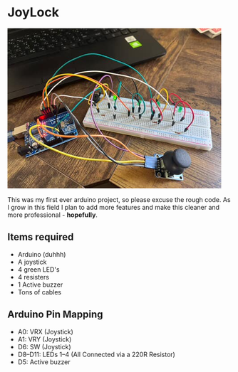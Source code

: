 # JoyLock
![](media/image.png)


This was my first ever arduino project, so please excuse the rough  code. As I grow in this field I plan to add more features and make this cleaner and more professional - **hopefully**.

## Items required

- Arduino (duhhh)
- A joystick
- 4 green LED's
- 4 resisters
- 1 Active buzzer
- Tons of cables

## Arduino Pin Mapping

- A0: VRX (Joystick)
- A1: VRY (Joystick)
- D6: SW (Joystick)
- D8–D11: LEDs 1–4 (All Connected via a 220R Resistor)
- D5: Active buzzer